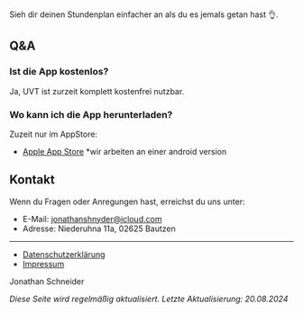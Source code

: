 Sieh dir deinen Stundenplan einfacher an als du es jemals getan hast 👌.

## Q&A

### Ist die App kostenlos?

Ja, UVT ist zurzeit komplett kostenfrei nutzbar.

### Wo kann ich die App herunterladen?

Zuzeit nur im AppStore:
- [Apple App Store](link-to-app-store)
*wir arbeiten an einer android version

## Kontakt

Wenn du Fragen oder Anregungen hast, erreichst du uns unter:

- E-Mail: [jonathanshnyder@icloud.com](mailto:jonathanshnyder@icloud.com)
- Adresse: Niederuhna 11a, 02625 Bautzen

---

- [Datenschutzerklärung](privacy-policy.md)
- [Impressum](impressum.md)

Jonathan Schneider

*Diese Seite wird regelmäßig aktualisiert. Letzte Aktualisierung: 20.08.2024*